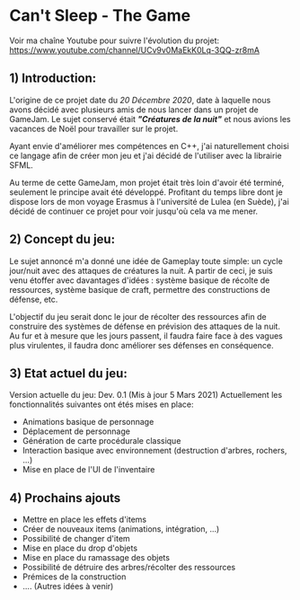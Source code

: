 # Can't Sleep - The Game

Voir ma chaîne Youtube pour suivre l'évolution du projet: https://www.youtube.com/channel/UCv9v0MaEkK0Lq-3QQ-zr8mA

## 1) Introduction:

  L'origine de ce projet date du *20 Décembre 2020*, date à laquelle nous avons décidé avec plusieurs amis de nous lancer dans un projet de GameJam. Le sujet conservé était ***"Créatures de la nuit"*** et nous avions les vacances de Noël pour travailler sur le projet.
  
  Ayant envie d'améliorer mes compétences en C++, j'ai naturellement choisi ce langage afin de créer mon jeu et j'ai décidé de l'utiliser avec la librairie SFML.
  
  Au terme de cette GameJam, mon projet était très loin d'avoir été terminé, seulement le principe avait été développé. Profitant du temps libre dont je dispose lors de mon voyage Erasmus à l'université de Lulea (en Suède), j'ai décidé de continuer ce projet pour voir jusqu'où cela va me mener.

## 2) Concept du jeu:
  
  Le sujet annoncé m'a donné une idée de Gameplay toute simple: un cycle jour/nuit avec des attaques de créatures la nuit. A partir de ceci, je suis venu étoffer avec davantages d'idées : système basique de récolte de ressources, système basique de craft, permettre des constructions de défense, etc.
  
  L'objectif du jeu serait donc le jour de récolter des ressources afin de construire des systèmes de défense en prévision des attaques de la nuit. Au fur et à mesure que les jours passent, il faudra faire face à des vagues plus virulentes, il faudra donc améliorer ses défenses en conséquence. 

## 3) Etat actuel du jeu:

Version actuelle du jeu: Dev. 0.1
(Mis à jour 5 Mars 2021)
Actuellement les fonctionnalités suivantes ont étés mises en place:

- Animations basique de personnage
- Déplacement de personnage
- Génération de carte procédurale classique
- Interaction basique avec environnement (destruction d'arbres, rochers, ...)
- Mise en place de l'UI de l'inventaire

## 4) Prochains ajouts
- Mettre en place les effets d'items
- Créer de nouveaux items (animations, intégration, ...)
- Possibilité de changer d'item
- Mise en place du drop d'objets
- Mise en place du ramassage des objets
- Possibilité de détruire des arbres/récolter des ressources
- Prémices de la construction
- ....
(Autres idées à venir)
